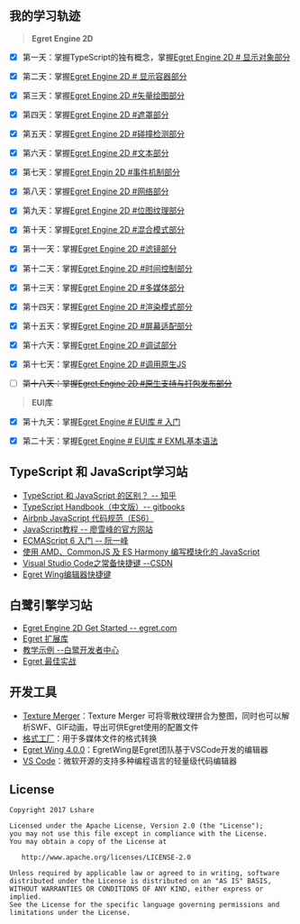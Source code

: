 我的学习轨迹
--------

> **Egret Engine 2D**

- [x] 第一天：掌握TypeScript的独有概念，掌握[Egret Engine 2D # 显示对象部分](https://github.com/LinLshare/egret_demo/tree/master/day01_display_object/src)
- [x] 第二天：掌握[Egret Engine 2D # 显示容器部分](https://github.com/LinLshare/egret_demo/tree/master/day02_display_container/src)
- [x] 第三天：掌握[Egret Engine 2D #矢量绘图部分](https://github.com/LinLshare/egret_demo/tree/master/day03_vector_drawing/src)
- [x] 第四天：掌握[Egret Engine 2D #遮罩部分](https://github.com/LinLshare/egret_demo/tree/master/day04_shade/src)
- [x] 第五天：掌握[Egret Engine 2D #碰撞检测部分](https://github.com/LinLshare/egret_demo/tree/master/day05_collision_detection/src)
- [x] 第六天：掌握[Egret Engine 2D #文本部分](https://github.com/LinLshare/egret_demo/tree/master/day06_text/src)
- [x] 第七天：掌握[Egret Engin 2D #事件机制部分](https://github.com/LinLshare/egret_demo/tree/master/day07_event_mechanism/src)
- [x] 第八天：掌握[Egret Engine 2D #网络部分](https://github.com/LinLshare/egret_demo/tree/master/day08_network/src)
- [x] 第九天：掌握[Egret Engine 2D #位图纹理部分](https://github.com/LinLshare/egret_demo/tree/master/day09_bitmap_texture/src)
- [x] 第十天：掌握[Egret Engine 2D #混合模式部分](https://github.com/LinLshare/egret_demo/tree/master/day10_mixed_mode/src)
- [x] 第十一天：掌握[Egret Engine 2D #滤镜部分](https://github.com/LinLshare/egret_demo/tree/master/day11_filter_effect/src)
- [x] 第十二天：掌握[Egret Engine 2D #时间控制部分](https://github.com/LinLshare/egret_demo/tree/master/day12_time_controll/src)
- [x] 第十三天：掌握[Egret Engine 2D #多媒体部分](https://github.com/LinLshare/egret_demo/tree/master/day13_multimedia/src)
- [x] 第十四天：掌握[Egret Engine 2D #渲染模式部分](https://github.com/LinLshare/egret_demo/tree/master/day14_render_mode/src)
- [x] 第十五天：掌握[Egret Engine 2D #屏幕适配部分](https://github.com/LinLshare/egret_demo/tree/master/day15_screen_adaptation/src)
- [x] 第十六天：掌握[Egret Engine 2D #调试部分](https://github.com/LinLshare/egret_demo/tree/master/day16_debug/src)
- [x] 第十七天：掌握[Egret Engine 2D #调用原生JS](https://github.com/LinLshare/egret_demo/tree/master/day17_call_js/src)
- [ ] ~~第十八天：掌握[Egret Engine 2D #原生支持与打包发布部分](http://developer.egret.com/cn/github/egret-docs/Engine2D/native/horizontalScreen/index.html)~~



> **EUI库**

- [x] 第十九天：掌握[Egret Engine # EUI库 # 入门](https://github.com/LinLshare/egret_demo/tree/master/day19_eui_get_start/src)
- [x] 第二十天：掌握[Egret Engine # EUI库 # EXML基本语法](https://github.com/LinLshare/egret_demo/tree/master/day20_exml/src)


TypeScript 和 JavaScript学习站
--------

- [TypeScript 和 JavaScript 的区别？ -- 知乎](https://www.zhihu.com/question/25421196)
- [TypeScript Handbook（中文版）-- gitbooks](https://zhongsp.gitbooks.io/typescript-handbook/content/)
- [Airbnb JavaScript 代码规范（ES6）](http://www.kancloud.cn/kancloud/javascript-style-guide/43119)
- [JavaScript教程 -- 廖雪峰的官方网站](http://www.liaoxuefeng.com/wiki/001434446689867b27157e896e74d51a89c25cc8b43bdb3000) 
- [ECMAScript 6 入门 -- 阮一峰](http://es6.ruanyifeng.com/)
- [使用 AMD、CommonJS 及 ES Harmony 编写模块化的 JavaScript](http://justineo.github.io/singles/writing-modular-js/)
- [Visual Studio Code之常备快捷键 --CSDN](http://blog.csdn.net/u010019717/article/details/50443970)
- [Egret Wing编辑器快捷键](http://developer.egret.com/cn/github/egret-docs/Wing/editor/code/index.html)


白鹭引擎学习站
--------

- [Egret Engine 2D Get Started  -- egret.com](http://developer.egret.com/cn/github/egret-docs/Engine2D/getStarted/helloWorld/index.html)
- [Egret 扩展库](http://developer.egret.com/cn/github/egret-docs/extension/threes/instructions/index.html)
- [教学示例 --白鹭开发者中心](http://developer.egret.com/cn/example/egret2d/index.html#010-disp-basic)
- [Egret 最佳实战](http://developer.egret.com/cn/github/egret-docs/Engine2D/debug/performanceOptimization/index.html)


开发工具
-------
- [Texture Merger](http://developer.egret.com/cn/github/egret-docs/tools/TextureMerger/manual/index.html)：Texture Merger 可将零散纹理拼合为整图，同时也可以解析SWF、GIF动画，导出可供Egret使用的配置文件
- [格式工厂](http://www.pcgeshi.com/)：用于多媒体文件的格式转换
- [Egret Wing 4.0.0](http://developer.egret.com/cn/github/egret-docs/Wing/update/update400/index.html)：EgretWing是Egret团队基于VSCode开发的编辑器
- [VS Code](https://code.visualstudio.com/)：微软开源的支持多种编程语言的轻量级代码编辑器


License
--------

    Copyright 2017 Lshare

    Licensed under the Apache License, Version 2.0 (the "License");
    you may not use this file except in compliance with the License.
    You may obtain a copy of the License at
    
       http://www.apache.org/licenses/LICENSE-2.0
    
    Unless required by applicable law or agreed to in writing, software
    distributed under the License is distributed on an "AS IS" BASIS,
    WITHOUT WARRANTIES OR CONDITIONS OF ANY KIND, either express or implied.
    See the License for the specific language governing permissions and
    limitations under the License.

